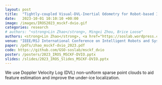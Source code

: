 ```yaml
---
layout: post
title:  "Tightly-coupled Visual-DVL-Inertial Odometry for Robot-based Ice-water Boundary Exploration"
date:   2023-10-01 10:10:10 +00:00
image: /images/IROS2023_msckf-dvio.gif
categories: research
# authors: "<strong>Lin Zhao</strong>, Mingxi Zhou, Brice Loose"
authors: <strong>Lin Zhao</strong>, <a href="https://soslab.wordpress.com/">Mingxi Zhou</a>, Brice Loose
venue: "IEEE/RSJ International Conference on Intelligent Robots and Systems (IROS)"
paper: /pdfs/zhao_msckf-dvio_2023.pdf
code: https://github.com/GSO-soslab/msckf_dvio
poster: /posters/2023_IROS_MSCKF-DVIO.pptx
slides: /slides/2023_IROS_Slides_MSCKF-DVIO.pptx
---
```

We use Doppler Velocity Log (DVL) non-uniform sparse point clouds to aid feature estimation and improve the under-ice localization.
